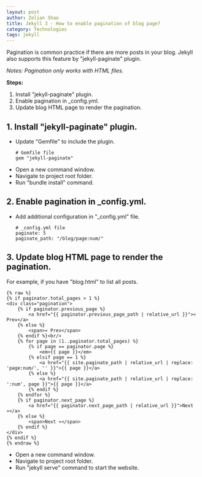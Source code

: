 ```yaml
---
layout: post
author: Zelian Shao
title: Jekyll 3 - How to enable pagination of blog page?
category: Technologies
tags: jekyll
---
```


Pagination is common practice if there are more posts in your blog. Jekyll also supports this feature by "jekyll-paginate" plugin. <br/>

<i>Notes: Pagination only works with HTML files. </i>

<b>Steps:</b><br/>
1. Install "jekyll-paginate" plugin.
2. Enable pagination in _config.yml.
3. Update blog HTML page to render the pagination.

## 1. Install "jekyll-paginate" plugin.
- Update "Gemfile" to include the plugin.
	<div class="language-ruby highlighter-rouge">
		<div class="highlight">
			<pre class="highlight"><code><span class="c1"># Gemfile file</span><br/>gem "jekyll-paginate"</code></pre>
		</div>
	</div>
- Open a new command window.
- Navigate to project root folder.
- Run "bundle install" command.

## 2. Enable pagination in _config.yml.
- Add additional configuration in "_config.yml" file.
	<div class="language-ruby highlighter-rouge">
		<div class="highlight">
			<pre class="highlight"><code><span class="c1"># _config.yml file</span><br/>paginate: 5<br/>paginate_path: "/blog/page:num/"</code></pre>
		</div>
	</div>

## 3. Update blog HTML page to render the pagination.
For example, if you have "blog.html" to list all posts. <br/>
<div class="language-plaintext highlighter-rouge">
    <div class="highlight">
        <pre class="highlight"><code>{% raw %}
{% if paginator.total_pages &gt; 1 %}
&lt;div class="pagination"&gt;
	{% if paginator.previous_page %}
		&lt;a href="{{ paginator.previous_page_path | relative_url }}"&gt;&laquo; Prev&lt;/a&gt;
	{% else %}
		&lt;span&gt;&laquo; Prev&lt;/span&gt;
	{% endif %}&lt;br/&gt;
	{% for page in (1..paginator.total_pages) %}
		{% if page == paginator.page %}
			&lt;em&gt;{{ page }}&lt;/em&gt;
		{% elsif page == 1 %}
			&lt;a href="{{ site.paginate_path | relative_url | replace: 'page:num/', '' }}"&gt;{{ page }}&lt;/a&gt;
		{% else %}
			&lt;a href="{{ site.paginate_path | relative_url | replace: ':num', page }}"&gt;{{ page }}&lt;/a&gt;
		{% endif %}
	{% endfor %}
	{% if paginator.next_page %}
		&lt;a href="{{ paginator.next_page_path | relative_url }}"&gt;Next &raquo;&lt;/a&gt;
	{% else %}
		&lt;span&gt;Next &raquo;&lt;/span&gt;
	{% endif %}
&lt;/div&gt;
{% endif %}
{% endraw %}</code></pre>
	</div>
</div>

- Open a new command window.
- Navigate to project root folder.
- Run "jekyll serve" command to start the website.

